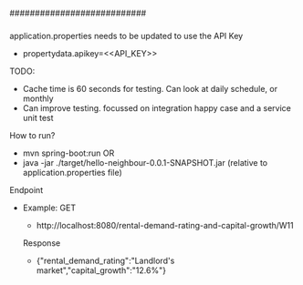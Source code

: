 ###########################

### 
application.properties needs to be updated to use the API Key
- propertydata.apikey=<<API_KEY>>

TODO:
- Cache time is 60 seconds for testing. Can look at daily schedule, or monthly
- Can improve testing. focussed on integration happy case and a service unit test

How to run?
- mvn spring-boot:run
OR
- java -jar ./target/hello-neighbour-0.0.1-SNAPSHOT.jar (relative to application.properties file)

Endpoint 
- Example:
  GET
  - http://localhost:8080/rental-demand-rating-and-capital-growth/W11
  
  Response
  - {"rental_demand_rating":"Landlord's market","capital_growth":"12.6%"}

  
